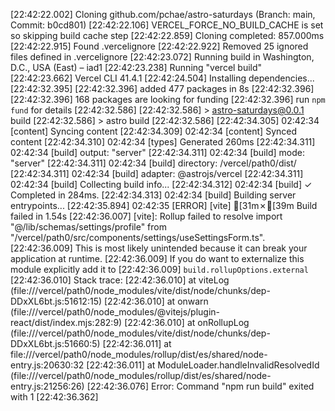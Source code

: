 [22:42:22.002] Cloning github.com/pchae/astro-saturdays (Branch: main, Commit: b0cd801)
[22:42:22.106] VERCEL_FORCE_NO_BUILD_CACHE is set so skipping build cache step
[22:42:22.859] Cloning completed: 857.000ms
[22:42:22.915] Found .vercelignore
[22:42:22.922] Removed 25 ignored files defined in .vercelignore
[22:42:23.072] Running build in Washington, D.C., USA (East) – iad1
[22:42:23.238] Running "vercel build"
[22:42:23.662] Vercel CLI 41.4.1
[22:42:24.504] Installing dependencies...
[22:42:32.395] 
[22:42:32.396] added 477 packages in 8s
[22:42:32.396] 
[22:42:32.396] 168 packages are looking for funding
[22:42:32.396]   run `npm fund` for details
[22:42:32.586] 
[22:42:32.586] > astro-saturdays@0.0.1 build
[22:42:32.586] > astro build
[22:42:32.586] 
[22:42:34.305] 02:42:34 [content] Syncing content
[22:42:34.309] 02:42:34 [content] Synced content
[22:42:34.310] 02:42:34 [types] Generated 260ms
[22:42:34.311] 02:42:34 [build] output: "server"
[22:42:34.311] 02:42:34 [build] mode: "server"
[22:42:34.311] 02:42:34 [build] directory: /vercel/path0/dist/
[22:42:34.311] 02:42:34 [build] adapter: @astrojs/vercel
[22:42:34.311] 02:42:34 [build] Collecting build info...
[22:42:34.312] 02:42:34 [build] ✓ Completed in 284ms.
[22:42:34.313] 02:42:34 [build] Building server entrypoints...
[22:42:35.894] 02:42:35 [ERROR] [vite] [31m✗[39m Build failed in 1.54s
[22:42:36.007] [vite]: Rollup failed to resolve import "@/lib/schemas/settings/profile" from "/vercel/path0/src/components/settings/useSettingsForm.ts".
[22:42:36.009] This is most likely unintended because it can break your application at runtime.
[22:42:36.009] If you do want to externalize this module explicitly add it to
[22:42:36.009] `build.rollupOptions.external`
[22:42:36.010]   Stack trace:
[22:42:36.010]     at viteLog (file:///vercel/path0/node_modules/vite/dist/node/chunks/dep-DDxXL6bt.js:51612:15)
[22:42:36.010]     at onwarn (file:///vercel/path0/node_modules/@vitejs/plugin-react/dist/index.mjs:282:9)
[22:42:36.010]     at onRollupLog (file:///vercel/path0/node_modules/vite/dist/node/chunks/dep-DDxXL6bt.js:51660:5)
[22:42:36.011]     at file:///vercel/path0/node_modules/rollup/dist/es/shared/node-entry.js:20630:32
[22:42:36.011]     at ModuleLoader.handleInvalidResolvedId (file:///vercel/path0/node_modules/rollup/dist/es/shared/node-entry.js:21256:26)
[22:42:36.076] Error: Command "npm run build" exited with 1
[22:42:36.362] 